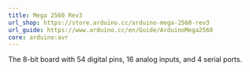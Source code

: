 ```yaml
---
title: Mega 2560 Rev3
url_shop: https://store.arduino.cc/arduino-mega-2560-rev3
url_guide: https://www.arduino.cc/en/Guide/ArduinoMega2560
core: arduino:avr
---
```


The 8-bit board with 54 digital pins, 16 analog inputs, and 4 serial ports.
